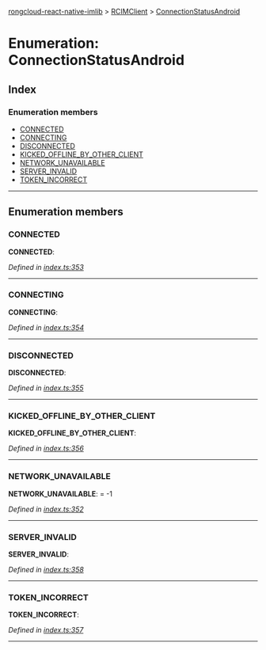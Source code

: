 [rongcloud-react-native-imlib](../README.md) > [RCIMClient](../modules/rcimclient.md) > [ConnectionStatusAndroid](../enums/rcimclient.connectionstatusandroid.md)

# Enumeration: ConnectionStatusAndroid

## Index

### Enumeration members

* [CONNECTED](rcimclient.connectionstatusandroid.md#connected)
* [CONNECTING](rcimclient.connectionstatusandroid.md#connecting)
* [DISCONNECTED](rcimclient.connectionstatusandroid.md#disconnected)
* [KICKED_OFFLINE_BY_OTHER_CLIENT](rcimclient.connectionstatusandroid.md#kicked_offline_by_other_client)
* [NETWORK_UNAVAILABLE](rcimclient.connectionstatusandroid.md#network_unavailable)
* [SERVER_INVALID](rcimclient.connectionstatusandroid.md#server_invalid)
* [TOKEN_INCORRECT](rcimclient.connectionstatusandroid.md#token_incorrect)

---

## Enumeration members

<a id="connected"></a>

###  CONNECTED

**CONNECTED**: 

*Defined in [index.ts:353](https://github.com/rongcloud/rongcloud-react-native-imlib/blob/c4be651/src/index.ts#L353)*

___
<a id="connecting"></a>

###  CONNECTING

**CONNECTING**: 

*Defined in [index.ts:354](https://github.com/rongcloud/rongcloud-react-native-imlib/blob/c4be651/src/index.ts#L354)*

___
<a id="disconnected"></a>

###  DISCONNECTED

**DISCONNECTED**: 

*Defined in [index.ts:355](https://github.com/rongcloud/rongcloud-react-native-imlib/blob/c4be651/src/index.ts#L355)*

___
<a id="kicked_offline_by_other_client"></a>

###  KICKED_OFFLINE_BY_OTHER_CLIENT

**KICKED_OFFLINE_BY_OTHER_CLIENT**: 

*Defined in [index.ts:356](https://github.com/rongcloud/rongcloud-react-native-imlib/blob/c4be651/src/index.ts#L356)*

___
<a id="network_unavailable"></a>

###  NETWORK_UNAVAILABLE

**NETWORK_UNAVAILABLE**:  =  -1

*Defined in [index.ts:352](https://github.com/rongcloud/rongcloud-react-native-imlib/blob/c4be651/src/index.ts#L352)*

___
<a id="server_invalid"></a>

###  SERVER_INVALID

**SERVER_INVALID**: 

*Defined in [index.ts:358](https://github.com/rongcloud/rongcloud-react-native-imlib/blob/c4be651/src/index.ts#L358)*

___
<a id="token_incorrect"></a>

###  TOKEN_INCORRECT

**TOKEN_INCORRECT**: 

*Defined in [index.ts:357](https://github.com/rongcloud/rongcloud-react-native-imlib/blob/c4be651/src/index.ts#L357)*

___

